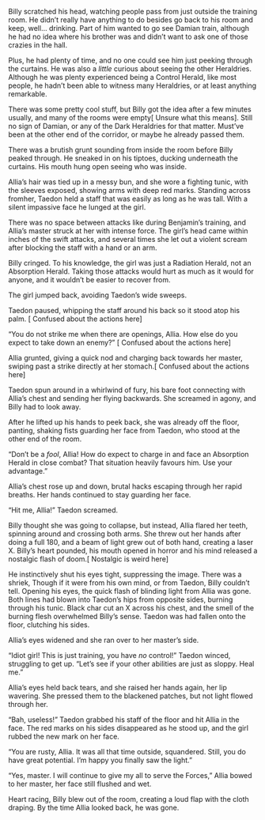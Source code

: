 Billy scratched his head, watching people pass from just outside the training room. He didn’t really have anything to do besides go back to his room and keep, well... drinking. Part of him wanted to go see Damian train, although he had no idea where his brother was and didn’t want to ask one of those crazies in the hall.

Plus, he had plenty of time, and no one could see him just peeking through the curtains. He was also a *little* curious about seeing the other Heraldries. Although he was plenty experienced being a Control Herald, like most people, he hadn’t been able to witness many Heraldries, or at least anything remarkable. 

There was some pretty cool stuff, but Billy got the idea after a few minutes usually, and many of the rooms were empty\[ Unsure what this means\]. Still no sign of Damian, or any of the Dark Heraldries for that matter. Must’ve been at the other end of the corridor, or maybe he already passed them.

There was a brutish grunt sounding from inside the room before Billy peaked through. He sneaked in on his tiptoes, ducking underneath the curtains. His mouth hung open seeing who was inside. 

Allia’s hair was tied up in a messy bun, and she wore a fighting tunic, with the sleeves exposed, showing arms with deep red marks.  Standing across fromher, Taedon held a staff that was easily as long as he was tall. With a silent impassive face he lunged at the girl.

There was no space between attacks like during Benjamin’s training, and Allia’s master struck at her with intense force. The girl’s head came within inches of the swift attacks, and several times she let out a violent scream after blocking the staff with a hand or an arm.

Billy cringed. To his knowledge, the girl was just a Radiation Herald, not an Absorption Herald. Taking those attacks would hurt as much as it would for anyone, and it wouldn’t be easier to recover from.

The girl jumped back, avoiding Taedon’s wide sweeps.

Taedon paused, whipping the staff around his back so it stood atop his palm. \[ Confused about the actions here\]

“You do not strike me when there are openings, Allia. How else do you expect to take down an enemy?” \[ Confused about the actions here\]

Allia grunted, giving a quick nod and charging back towards her master, swiping past a strike directly at her stomach.\[ Confused about the actions here\]

Taedon spun around in a whirlwind of fury, his bare foot connecting with Allia’s chest and sending her flying backwards. She screamed in agony, and Billy had to look away.

After he lifted up his hands to peek back, she was already off the floor, panting, shaking fists guarding her face from Taedon, who stood at the other end of the room.

“Don’t be a *fool*, Allia! How do expect to charge in and face an Absorption Herald in close combat? That situation heavily favours him. Use your advantage.”

Allia’s chest rose up and down, brutal hacks escaping through her rapid breaths. Her hands continued to stay guarding her face.

“Hit me, Allia!” Taedon screamed.

Billy thought she was going to collapse, but instead, Allia flared her teeth, spinning around and crossing both arms. She threw out her hands after doing a full 180, and a beam of light grew out of both hand, creating a laser X. Billy’s heart pounded, his mouth opened in horror and his mind released a nostalgic flash of doom.\[ Nostalgic is weird here\]

He instinctively shut his eyes tight, suppressing the image. There was a shriek, Though if it were from his own mind, or from Taedon, Billy couldn’t tell. Opening his eyes, the quick flash of blinding light from Allia was gone. Both lines had blown into Taedon’s hips from opposite sides, burning through his tunic. Black char cut an X across his chest, and the smell of the burning flesh overwhelmed Billy’s sense. Taedon was had fallen onto the floor, clutching his sides.

Allia’s eyes widened and she ran over to her master’s side.

“Idiot girl! This is just training, you have *no* control!” Taedon winced, struggling to get up. “Let’s see if your other abilities are just as sloppy. Heal me.”

Allia’s eyes held back tears, and she raised her hands again, her lip wavering. She pressed them to the blackened patches, but not light flowed through her. 

“Bah, useless!” Taedon grabbed his staff of the floor and hit Allia in the face. The red marks on his sides disappeared as he stood up, and the girl rubbed the new mark on her face.

“You are rusty, Allia. It was all that time outside, squandered. Still, you do have great potential. I’m happy you finally saw the light.”

“Yes, master. I will continue to give my all to serve the Forces,” Allia bowed to her master, her face still flushed and wet.

Heart racing, Billy blew out of the room, creating a loud flap with the cloth draping. By the time Allia looked back, he was gone.